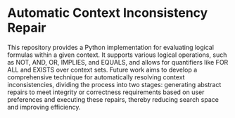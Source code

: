 # Automatic Context Inconsistency Repair

This repository provides a Python implementation for evaluating logical formulas within a given context.
It supports various logical operations, such as NOT, AND, OR, IMPLIES, and EQUALS, and allows for quantifiers like FOR ALL and EXISTS over context sets.
Future work aims to develop a comprehensive technique for automatically resolving context inconsistencies, dividing the process into two stages:
generating abstract repairs to meet integrity or correctness requirements based on user preferences and executing these repairs,
thereby reducing search space and improving efficiency.

